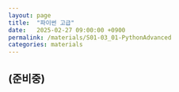 ```yaml
---
layout: page
title:  "파이썬 고급"
date:   2025-02-27 09:00:00 +0900
permalink: /materials/S01-03_01-PythonAdvanced
categories: materials
---
```


## **(준비중)**